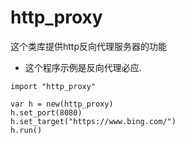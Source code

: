# http_proxy
这个类库提供http反向代理服务器的功能

- 这个程序示例是反向代理必应.
```
import "http_proxy"

var h = new(http_proxy)
h.set_port(8080)
h.set_target("https://www.bing.com/")
h.run()
```